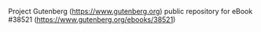 Project Gutenberg (https://www.gutenberg.org) public repository for eBook #38521 (https://www.gutenberg.org/ebooks/38521)
